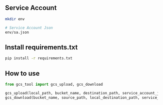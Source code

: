 ## Service Account
```bash
mkdir env

# Service Account Json
env/sa.json
```

## Install requirements.txt
```bash
pip install -r requirements.txt
```

## How to use
```python
from gcs_tool import gcs_upload, gcs_download

gcs_upload(local_path, bucket_name, destination_path, service_account_json)
gcs_download(bucket_name, source_path, local_destination_path, service_account_json)

```